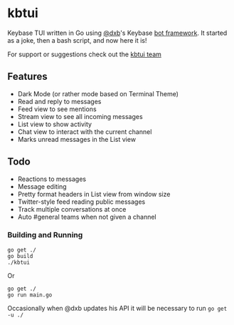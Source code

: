# kbtui
Keybase TUI written in Go using [@dxb](https://keybase.io/dxb)'s 
Keybase [bot framework](https://godoc.org/samhofi.us/x/keybase).
It started as a joke, then a bash script, and now here it is!

For support or suggestions check out the [kbtui team](https://keybase.io/team/kbtui)

## Features
* Dark Mode (or rather mode based on Terminal Theme)
* Read and reply to messages
* Feed view to see mentions
* Stream view to see all incoming messages
* List view to show activity
* Chat view to interact with the current channel
* Marks unread messages in the List view

## Todo
* Reactions to messages
* Message editing
* Pretty format headers in List view from window size
* Twitter-style feed reading public messages
* Track multiple conversations at once
* Auto #general teams when not given a channel

### Building and Running
```
go get ./
go build
./kbtui
```
Or
```
go get ./
go run main.go
```
Occasionally when @dxb updates his API it will be necessary to run 
`go get -u ./`